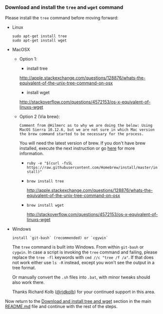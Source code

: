 ### Download and install the `tree` and `wget` command

Please install the ```tree``` command before moving forward:

   - Linux
        ```
        sudo apt-get install tree
        sudo apt-get install wget
        ```

   - MacOSX
       
        - Option 1:
        
          - install tree
          
          http://apple.stackexchange.com/questions/128876/whats-the-equivalent-of-the-unix-tree-command-on-osx
        
          - install wget 
          
          http://stackoverflow.com/questions/4572153/os-x-equivalent-of-linuxs-wget
       
        - Option 2 (Via brew):
            
            `Comment from @Hilmerc as to why we are doing the below: Using MacOS Sierra 10.12.6, but we are not sure in which Mac version the brew command started to be necessary for the process.`
          
            You will need the latest version of brew. If you don't have brew installed, execute the next instruction or go [here](https://brew.sh/) for more information. 
        
            - `ruby -e "$(curl -fsSL https://raw.githubusercontent.com/Homebrew/install/master/install)"`
          
          - `brew install tree` 
        
            http://apple.stackexchange.com/questions/128876/whats-the-equivalent-of-the-unix-tree-command-on-osx
        
          - `brew install wget` 
          
            http://stackoverflow.com/questions/4572153/os-x-equivalent-of-linuxs-wget
        
        
   - Windows
        ```
        install `git-bash` (recommended) or `cgywin`
        ```
        
        The `tree` command is built into Windows. From within `git-bash` or `cygwin`.
        In case a script is invoking the `tree` command and failing, please replace the `tree -fl` keywords with `cmd //c "tree /f /a"`. If that does not work either use `ls -R` instead, except you won't see the output in a tree format.
        
        Or manually convert the `.sh` files into `.bat`, with minor tweaks should also work there.

        Thanks Richard Kolb ([@rjdkolb](http://github.com/rjdkolb)) for your continued support in this area.

Now return to the [Download and install tree and wget](./README.md#download-and-install-the-tree-and-wget-command) section in the main [README.md](./README.md) file and continue with the rest of the steps.
